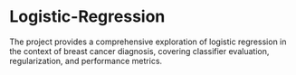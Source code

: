 # Logistic-Regression
The project provides a comprehensive exploration of logistic regression in the context of breast cancer diagnosis, covering classifier evaluation, regularization, and performance metrics.
